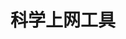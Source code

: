 # 科学上网工具


<script setup>
import { gfw_tools } from '/.vitepress/theme/lists/gfw_tools'
</script>


<lists v-for="{ items } in gfw_tools" :items="items" />

